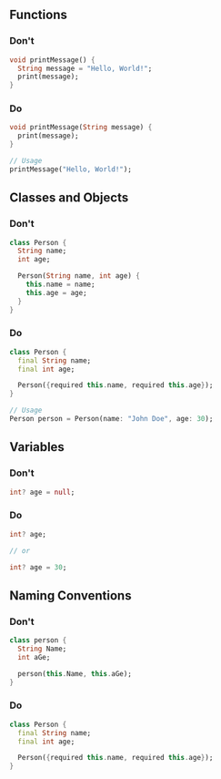 ## Functions

### Don't

```dart
void printMessage() {
  String message = "Hello, World!";
  print(message);
}
```

### Do

```dart
void printMessage(String message) {
  print(message);
}

// Usage
printMessage("Hello, World!");
```

## Classes and Objects

### Don't

```dart
class Person {
  String name;
  int age;

  Person(String name, int age) {
    this.name = name;
    this.age = age;
  }
}
```

### Do

```dart
class Person {
  final String name;
  final int age;

  Person({required this.name, required this.age});
}

// Usage
Person person = Person(name: "John Doe", age: 30);
```

## Variables

### Don't

```dart
int? age = null;
```

### Do

```dart
int? age;

// or

int? age = 30;
```

## Naming Conventions

### Don't

```dart
class person {
  String Name;
  int aGe;

  person(this.Name, this.aGe);
}
```

### Do

```dart
class Person {
  final String name;
  final int age;

  Person({required this.name, required this.age});
}
```
